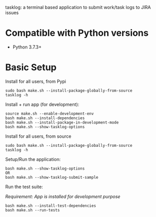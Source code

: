 tasklog: a terminal based application to submit work/task logs to JIRA issues

Compatible with Python versions
====================

- Python 3.7.3+

Basic Setup
===========

Install for all users, from Pypi

```
sudo bash make.sh --install-package-globally-from-source
tasklog -h
```

Install + run app (for development):

```
source make.sh --enable-development-env
bash make.sh --install-dependencies
bash make.sh --install-package-in-development-mode
bash make.sh --show-tasklog-options
````

Install for all users, from source

```
sudo bash make.sh --install-package-globally-from-source
tasklog -h
```

Setup/Run the application:

```
bash make.sh --show-tasklog-options
OR
bash make.sh --show-tasklog-submit-sample
```

Run the test suite:

_Requirement: App is installed for development purpose_

```
bash make.sh --install-test-dependencies
bash make.sh --run-tests
```
